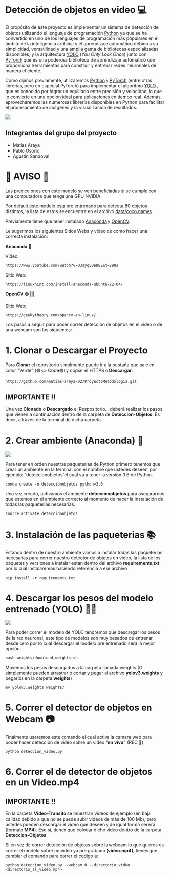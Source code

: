 # Detección de objetos en video 💻

El propósito de este proyecto es implementar un sistema de detección de objetos utilizando el lenguaje de programación [Python](https://www.python.org) ya que se ha convertido en uno de los lenguajes de programación más populares en el ámbito de la inteligencia artificial y el aprendizaje automático debido a su simplicidad, versatilidad y una amplia gama de bibliotecas especializadas disponibles, y la arquitectura [YOLO](https://pjreddie.com/darknet/yolo/)  (*You Only Look Once*) junto con [PyTorch](https://pytorch.org) que es una poderosa biblioteca de aprendizaje automático que proporciona herramientas para construir y entrenar redes neuronales de manera eficiente.

Como dijimos previamente, utilizaremos  [Python](https://www.python.org) y [PyTorch](https://pytorch.org) (entre otras librerías, pero en especial PyTorch) para implementar el algoritmo [YOLO](https://pjreddie.com/darknet/yolo/)  , que es conocido por lograr un equilibrio entre precisión y velocidad, lo que lo convierte en una opción ideal para aplicaciones en tiempo real. Además, aprovecharemos las numerosas librerías disponibles en Python para facilitar el procesamiento de imágenes y la visualización de resultados.

![](https://i0.wp.com/blog.330ohms.com/wp-content/uploads/2020/11/yolo_bounding_boxes.png?w=700&ssl=1)

## Integrantes del grupo del proyecto
- Matías Araya
- Pablo Osorio
- Agustín Sandoval

# 🚨 AVISO 🚨

Las predicciones con este modelo se ven beneficiadas si se cumple con una computadora que tenga una GPU NVIDIA.

Por default este modelo esta pre entrenado para detecta 80 objetos distintos, la lista de estos se encuentra en el archivo [data/coco.names](https://github.com/puigalex/deteccion-objetos-video/blob/master/data/coco.names)

Previamente tiene que tener instalado [Anaconda](https://www.anaconda.com) y [OpenCV](https://opencv.org).

Le sugerimos los siguientes Sitios Webs y video de como hacer una correcta instalación: 

**Anaconda** 🐍

Video:
``` 
https://www.youtube.com/watch?v=QJsyqy0eKBE&t=298s
```
Sitio Web:
``` 
https://linuxhint.com/install-anaconda-ubuntu-22-04/
```

**OpenCV** 🟢🔴🔵

Sitio Web:
``` 
https://geekytheory.com/opencv-en-linux/
```


Los pasos a seguir para poder correr detección de objetos en el video o de una webcam son los siguientes: 


# 1. Clonar o Descargar el Proyecto

Para **Clonar** el repositorio simplmente puede ir a la pestaña que sale en color "Verde" (🟢<> Code🟢) y copiar el HTTPS o **Descargar**.

``` 
https://github.com/matias-araya-02/ProyectoMetodologia.git
```

## IMPORTANTE ‼️

Una vez **Clonado** o **Descargado** el Respositorio... deberá realizar los pasos que vienen a continuación dentro de la carpeta de **Deteccion-Objetos**. 
Es decir, a través de la terminal de dicha carpeta. 

# 2. Crear ambiente (Anaconda) 🐍

![](https://microchip.wdfiles.com/local--files/swtools:anaconda/anaconda_logo.png)

Para tener en orden nuestras paqueterías de Python primero tenemos que crear un ambiente en la terminal con el nombre que ustedes deseen, por ejemplo: "deteccionobjetos"el cual va a tener la versión 3.6 de Python.
``` 
conda create -n deteccionobjetos python=3.6
```

Una vez creado, activamos el ambiente **deteccionobjetos** para asegurarnos que estemos en el ambiente correcto al momento de hacer la instalación de todas las paqueterías necesarias.
```
source activate deteccionobjetos
```

# 3. Instalación de las paqueterias  📚

Estando dentro de nuestro ambiente vamos a instalar todas las paqueterías necesarias para correr nuestro detector de objetos en video, la lista de los paquetes y versiones a instalar están dentro del archivo **requirements.txt** por lo cual instalaremos haciendo referencia a ese archivo
```
pip install -r requirements.txt
```
# 4. Descargar los pesos del modelo entrenado (YOLO) 🔎🧠
![](https://assets.website-files.com/5f6bc60e665f54db361e52a9/5f6bc60e665f546a6b1e5400_logo_yolo.png) 

Para poder correr el modelo de YOLO tendremos que descargar los pesos de la red neuronal, este tipo de modelos son muy pesados de entrenar desde cero por lo cual descargar el modelo pre entrenado será la mejor opción.
```
bash weights/download_weights.sh
```
Movemos los pesos descargados a la carpeta llamada weights (O simplemente pueden arrastrar o cortar y pegar el archivo **yolov3.weights** y pegarlos en la carpeta **weights**)
```
mv yolov3.weights weights/
```
# 5. Correr el detector de objetos en Webcam 📷

Finalmente usaremos este comando el cual activa la camara web para poder hacer deteccion de video sobre un video **"en vivo"** (REC 🔴)
```
python deteccion_video.py
```
# 6. Correr el de detector de objetos en un Video.mp4 

## IMPORTANTE ‼️

En la carpeta **Video-Transito** se muestran videos de ejemplo (en baja calidad debido a que no se puede subir videos de más de 100 Mb), pero ustedes pueden descargar el video que deseen y de igual forma servirá (formato **MP4**). Eso si, tienen que colocar dicho video dentro de la carpeta **Deteccion-Objetos**.

Si en vez de correr detección de objetos sobre la webcam lo que quieres es correr el modelo sobre un video ya pre grabado **(video.mp4)**, tienes que cambiar el comando para correr el codigo a:
```
python deteccion_video.py --webcam 0 --directorio_video <directorio_al_video.mp4>
```
